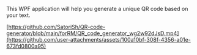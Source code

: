 This WPF application will help you generate a unique QR code based on your text.


[https://github.com/SatoriSh/QR-code-generator/blob/main/forRM/QR_code_generator_wg2w92dJsD.mp4](https://github.com/user-attachments/assets/100a10bf-308f-4356-a01e-673fd0800a95)
